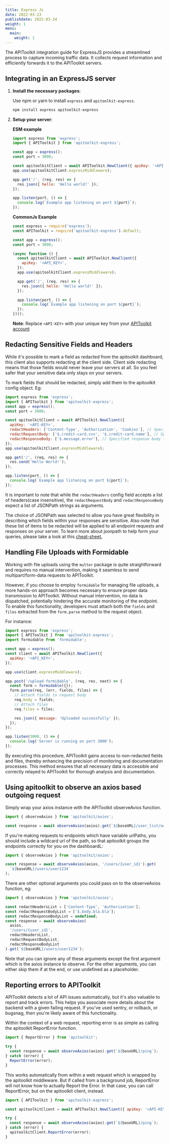 ```yaml
---
title: Express Js
date: 2022-03-23
publishdate: 2022-03-24
weight: 1
menu:
  main:
    weight: 1
---
```


The APIToolkit integration guide for ExpressJS provides a streamlined process to capture incoming traffic data. It collects request information and efficiently forwards it to the APIToolkit servers.

## Integrating in an ExpressJS server

1. **Install the necessary packages**:

   Use npm or yarn to install `express` and `apitoolkit-express`.

   ```bash
   npm install express apitoolkit-express
   ```

2. **Setup your server**:

   **ESM example**

   ```javascript
   import express from 'express';
   import { APIToolkit } from 'apitoolkit-express';

   const app = express();
   const port = 3000;

   const apitoolkitClient = await APIToolkit.NewClient({ apiKey: '<API-KEY>' });
   app.use(apitoolkitClient.expressMiddleware);

   app.get('/', (req, res) => {
     res.json({ hello: 'Hello world!' });
   });

   app.listen(port, () => {
     console.log(`Example app listening on port ${port}`);
   });
   ```

   **CommonJs Example**

   ```javascript
   const express = require('express');
   const APIToolkit = require('apitoolkit-express').default;

   const app = express();
   const port = 3000;

   (async function () {
     const apitoolkitClient = await APIToolkit.NewClient({
       apiKey: '<API_KEY>',
     });
     app.use(apitoolkitClient.expressMiddleware);

     app.get('/', (req, res) => {
       res.json({ hello: 'Hello world!' });
     });

     app.listen(port, () => {
       console.log(`Example app listening on port ${port}`);
     });
   })();
   ```

   **Note**: Replace `<API-KEY>` with your unique key from your [APIToolkit account](apitoolkit.io)

## Redacting Sensitive Fields and Headers

While it's possible to mark a field as redacted from the apitoolkit dashboard, this client also supports redacting at the client side. Client side redacting means that those fields would never leave your servers at all. So you feel safer that your sensitive data only stays on your servers.

To mark fields that should be redacted, simply add them to the apitoolkit config object. Eg:

```js
import express from 'express';
import { APIToolkit } from 'apitoolkit-express';
const app = express();
const port = 3000;

const apitoolkitClient = await APIToolkit.NewClient({
  apiKey: '<API-KEY>',
  redactHeaders: ['Content-Type', 'Authorization', 'Cookies'], // Specified headers will be redacted
  redactRequestBody: ['$.credit-card.cvv', '$.credit-card.name'], // Specified request bodies fields will be redacted
  redactResponseBody: ['$.message.error'], // Specified response body fields will be redacted
});
app.use(apitoolkitClient.expressMiddleware);

app.get('/', (req, res) => {
  res.send('Hello World!');
});

app.listen(port, () => {
  console.log(`Example app listening on port ${port}`);
});
```

It is important to note that while the `redactHeaders` config field accepts a list of headers(case insensitive), the `redactRequestBody` and `redactResponseBody` expect a list of JSONPath strings as arguments.

The choice of JSONPath was selected to allow you have great flexibility in describing which fields within your responses are sensitive. Also note that these list of items to be redacted will be applied to all endpoint requests and responses on your server. To learn more about jsonpath to help form your queries, please take a look at this [cheat-sheet.](https://lzone.de/cheat-sheet/JSONPath)

## Handling File Uploads with Formidable

Working with file uploads using the `multer` package is quite straightforward and requires no manual intervention, making it seamless to send multipart/form-data requests to APIToolkit.

However, if you choose to employ `formidable` for managing file uploads, a more hands-on approach becomes necessary to ensure proper data transmission to APIToolkit. Without manual intervention, no data is dispatched, potentially hindering the accurate monitoring of the endpoint. To enable this functionality, developers must attach both the `fields` and `files` extracted from the `form.parse` method to the request object.

For instance:

```js
import express from 'express';
import { APIToolkit } from 'apitoolkit-express';
import formidable from 'formidable';

const app = express();
const client = await APIToolkit.NewClient({
  apiKey: '<API_KEY>',
});

app.use(client.expressMiddleware);

app.post('/upload-formidable', (req, res, next) => {
  const form = formidable({});
  form.parse(req, (err, fields, files) => {
    // Attach fields to request body
    req.body = fields;
    // Attach files
    req.files = files;

    res.json({ message: 'Uploaded successfully' });
  });
});

app.listen(3000, () => {
  console.log('Server is running on port 3000');
});
```

By executing this procedure, APIToolkit gains access to non-redacted fields and files, thereby enhancing the precision of monitoring and documentation processes. This method ensures that all necessary data is accessible and correctly relayed to APIToolkit for thorough analysis and documentation.

## Using apitoolkit to observe an axios based outgoing request

Simply wrap your axios instance with the APIToolkit observeAvios function.

```typescript
import { observeAxios } from 'apitoolkit/axios';

const response = await observeAxios(axios).get(`${baseURL}/user_list/active`);
```

If you're making requests to endpoints which have variable urlPaths, you should include a wildcard url of the path, so that apitoolkit groups the endpoints correctly for you on the dashboardL:

```typescript
import { observeAxios } from 'apitoolkit/axios';

const response = await observeAxios(axios, '/users/{user_id}').get(
  `${baseURL}/users/user1234`
);
```

There are other optional arguments you could pass on to the observeAxios function, eg:

```typescript
import { observeAxios } from 'apitoolkit/axios';

const redactHeadersList = ['Content-Type', 'Authorization'];
const redactRequestBodyList = ['$.body.bla.bla'];
const redactResponseBodyList = undefined;
const response = await observeAxios(
  axios,
  '/users/{user_id}',
  redactHeadersList,
  redactRequestBodyList,
  redactResponseBodyList
).get(`${baseURL}/users/user1234`);
```

Note that you can ignore any of these arguments except the first argument which is the axios instance to observe.
For the other arguments, you can either skip them if at the end, or use undefined as a placeholder.

## Reporting errors to APIToolkit

APIToolkit detects a lot of API issues automatically, but it's also valuable to report and track errors. This helps you associate more details about the backend with a given failing request.
If you've used sentry, or rollback, or bugsnag, then you're likely aware of this functionality.

Within the context of a web request, reporting error is as simple as calling the apitoolkit ReportError function.

```typescript
import { ReportError } from 'apitoolkit';

try {
  const response = await observeAxios(axios).get(`${baseURL}/ping`);
} catch (error) {
  ReportError(error);
}
```

This works automatically from within a web request which is wrapped by the apitoolkit middleware. But if called from a background job, ReportError will not know how to actually Report the Error.
In that case, you can call ReportError, but on the apitoolkit client, instead.

```js
import { APIToolkit } from 'apitoolkit-express';

const apitoolkitClient = await APIToolkit.NewClient({ apiKey: '<API-KEY>' });

try {
  const response = await observeAxios(axios).get(`${baseURL}/ping`);
} catch (error) {
  apitoolkitClient.ReportError(error);
}
```

